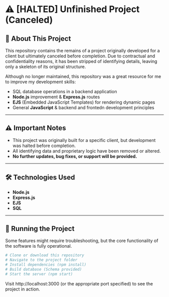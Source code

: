 # ⚠️ [HALTED] Unfinished Project (Canceled)  

## 📌 About This Project  

This repository contains the remains of a project originally developed for a client but ultimately canceled before completion. Due to contractual and confidentiality reasons, it has been stripped of identifying details, leaving only a skeleton of its original structure.


Although no longer maintained, this repository was a great resource for me to improve my development skills:  

- SQL database operations in a backend application  
- **Node.js** improvement & **Express.js** routes  
- **EJS** (Embedded JavaScript Templates) for rendering dynamic pages  
- General **JavaScript** & backend and frontedn development principles  

---

## ⚠️ Important Notes  

- This project was originally built for a specific client, but development was halted before completion.  
- All identifying data and proprietary logic have been removed or altered.  
- **No further updates, bug fixes, or support will be provided.**  

---

## 🛠 Technologies Used  

- **Node.js**
- **Express.js**
- **EJS**
- **SQL**

---

## 🚀 Running the Project

Some features might require troubleshooting, but the core functionality of the software is fully operational.

```sh
# Clone or download this repository
# Navigate to the project folder
# Install dependencies (npm install)
# Build database (Schema provided)
# Start the server (npm start)
```

Visit http://localhost:3000 (or the appropriate port specified) to see the project in action.
